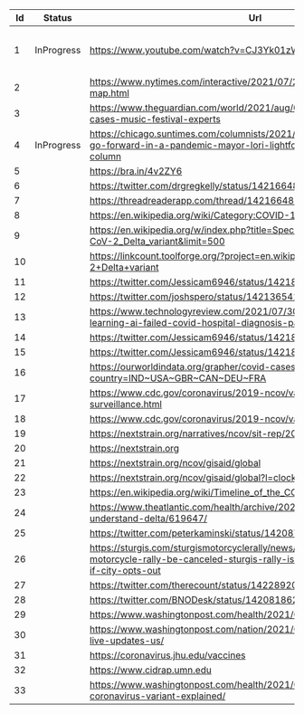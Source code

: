 |Id |Status    |Url                                                                                                                                                   |Comments                                                                                                                  |
|---|----------|------------------------------------------------------------------------------------------------------------------------------------------------------|--------------------------------------------------------------------------------------------------------------------------|
|1  |InProgress|https://www.youtube.com/watch?v=CJ3Yk01zWu8                                                                                                           |Comments on Factr: https://factr.com/u/peterkaminski/delta-surge-3q2021/aug-01-interview-with-professor-woo-joo-kim-in-kor|
|2  |          |https://www.nytimes.com/interactive/2021/07/29/us/delta-variant-risk-map.html                                                                         |Paywall?                                                                                                                  |
|3  |          |https://www.theguardian.com/world/2021/aug/02/lollapalooza-covid-cases-music-festival-experts                                                         |                                                                                                                          |
|4  |InProgress|https://chicago.suntimes.com/columnists/2021/8/1/22602527/lollapalooza-go-forward-in-a-pandemic-mayor-lori-lightfoot-laura-washington-column          |Comments on Factr: https://factr.com/u/peterkaminski/delta-surge-3q2021/aug-02-lollapalooza-2                             |
|5  |          |https://bra.in/4v2ZY6                                                                                                                                 |TODO: Extract links?                                                                                                      |
|6  |          |https://twitter.com/drgregkelly/status/1421664833666121730                                                                                            |                                                                                                                          |
|7  |          |https://threadreaderapp.com/thread/1421664833666121730.html                                                                                           |                                                                                                                          |
|8  |          |https://en.wikipedia.org/wiki/Category:COVID-19_pandemic                                                                                              |                                                                                                                          |
|9  |          |https://en.wikipedia.org/w/index.php?title=Special:WhatLinksHere/SARS-CoV-2_Delta_variant&limit=500                                                   |                                                                                                                          |
|10 |          |https://linkcount.toolforge.org/?project=en.wikipedia.org&page=SARS-CoV-2+Delta+variant                                                               |                                                                                                                          |
|11 |          |https://twitter.com/Jessicam6946/status/1421844035724062720                                                                                           |                                                                                                                          |
|12 |          |https://twitter.com/joshspero/status/1421365417558282241                                                                                              |                                                                                                                          |
|13 |          |https://www.technologyreview.com/2021/07/30/1030329/machine-learning-ai-failed-covid-hospital-diagnosis-pandemic/                                     |                                                                                                                          |
|14 |          |https://twitter.com/Jessicam6946/status/1421858922554605569                                                                                           |                                                                                                                          |
|15 |          |https://twitter.com/Jessicam6946/status/1421848570253258753                                                                                           |                                                                                                                          |
|16 |          |https://ourworldindata.org/grapher/covid-cases-delta?country=IND~USA~GBR~CAN~DEU~FRA                                                                  |                                                                                                                          |
|17 |          |https://www.cdc.gov/coronavirus/2019-ncov/variants/variant-surveillance.html                                                                          |                                                                                                                          |
|18 |          |https://www.cdc.gov/coronavirus/2019-ncov/variants/variant-info.html                                                                                  |                                                                                                                          |
|19 |          |https://nextstrain.org/narratives/ncov/sit-rep/2020-08-14                                                                                             |                                                                                                                          |
|20 |          |https://nextstrain.org                                                                                                                                |                                                                                                                          |
|21 |          |https://nextstrain.org/ncov/gisaid/global                                                                                                             |                                                                                                                          |
|22 |          |https://nextstrain.org/ncov/gisaid/global?l=clock                                                                                                     |                                                                                                                          |
|23 |          |https://en.wikipedia.org/wiki/Timeline_of_the_COVID-19_pandemic                                                                                       |                                                                                                                          |
|24 |          |https://www.theatlantic.com/health/archive/2021/08/watch-uk-understand-delta/619647/                                                                  |                                                                                                                          |
|25 |          |https://twitter.com/peterkaminski/status/1420877273457061893                                                                                          |                                                                                                                          |
|26 |          |https://sturgis.com/sturgismotorcyclerally/news/will-the-sturgis-motorcycle-rally-be-canceled-sturgis-rally-is-on-say-businesses-even-if-city-opts-out|                                                                                                                          |
|27 |          |https://twitter.com/therecount/status/1422892095648448516                                                                                             |                                                                                                                          |
|28 |          |https://twitter.com/BNODesk/status/1420818621178208263                                                                                                |                                                                                                                          |
|29 |          |https://www.washingtonpost.com/health/2021/07/07/delta-variant-covid/                                                                                 |Paywall?                                                                                                                  |
|30 |          |https://www.washingtonpost.com/nation/2021/08/04/coronavirus-covid-live-updates-us/                                                                   |Paywall?                                                                                                                  |
|31 |          |https://coronavirus.jhu.edu/vaccines                                                                                                                  |                                                                                                                          |
|32 |          |https://www.cidrap.umn.edu                                                                                                                            |                                                                                                                          |
|33 |          |https://www.washingtonpost.com/health/2021/08/03/delta-plus-coronavirus-variant-explained/                                                            |Paywall?                                                                                                                  |
